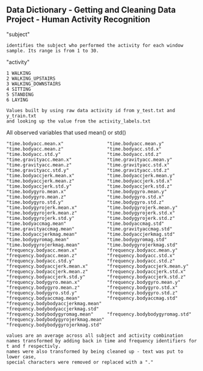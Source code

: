 ## Data Dictionary - Getting and Cleaning Data Project - Human Activity Recognition 

"subject"

    identifies the subject who performed the activity for each window sample. Its range is from 1 to 30. 

"activity"                          

    1 WALKING
    2 WALKING_UPSTAIRS
    3 WALKING_DOWNSTAIRS
    4 SITTING
    5 STANDING
    6 LAYING

    Values built by using raw data activity id from y_test.txt and y_train.txt 
    and looking up the value from the activity_labels.txt
    
All observed variables that used mean() or std() 

    "time.bodyacc.mean.x"                "time.bodyacc.mean.y"               
    "time.bodyacc.mean.z"                "time.bodyacc.std.x"                
    "time.bodyacc.std.y"                 "time.bodyacc.std.z"                
    "time.gravityacc.mean.x"             "time.gravityacc.mean.y"            
    "time.gravityacc.mean.z"             "time.gravityacc.std.x"             
    "time.gravityacc.std.y"              "time.gravityacc.std.z"             
    "time.bodyaccjerk.mean.x"            "time.bodyaccjerk.mean.y"           
    "time.bodyaccjerk.mean.z"            "time.bodyaccjerk.std.x"            
    "time.bodyaccjerk.std.y"             "time.bodyaccjerk.std.z"            
    "time.bodygyro.mean.x"               "time.bodygyro.mean.y"              
    "time.bodygyro.mean.z"               "time.bodygyro.std.x"               
    "time.bodygyro.std.y"                "time.bodygyro.std.z"               
    "time.bodygyrojerk.mean.x"           "time.bodygyrojerk.mean.y"          
    "time.bodygyrojerk.mean.z"           "time.bodygyrojerk.std.x"           
    "time.bodygyrojerk.std.y"            "time.bodygyrojerk.std.z"           
    "time.bodyaccmag.mean"               "time.bodyaccmag.std"               
    "time.gravityaccmag.mean"            "time.gravityaccmag.std"            
    "time.bodyaccjerkmag.mean"           "time.bodyaccjerkmag.std"           
    "time.bodygyromag.mean"              "time.bodygyromag.std"              
    "time.bodygyrojerkmag.mean"          "time.bodygyrojerkmag.std"          
    "frequency.bodyacc.mean.x"           "frequency.bodyacc.mean.y"          
    "frequency.bodyacc.mean.z"           "frequency.bodyacc.std.x"           
    "frequency.bodyacc.std.y"            "frequency.bodyacc.std.z"           
    "frequency.bodyaccjerk.mean.x"       "frequency.bodyaccjerk.mean.y"      
    "frequency.bodyaccjerk.mean.z"       "frequency.bodyaccjerk.std.x"       
    "frequency.bodyaccjerk.std.y"        "frequency.bodyaccjerk.std.z"       
    "frequency.bodygyro.mean.x"          "frequency.bodygyro.mean.y"         
    "frequency.bodygyro.mean.z"          "frequency.bodygyro.std.x"          
    "frequency.bodygyro.std.y"           "frequency.bodygyro.std.z"          
    "frequency.bodyaccmag.mean"          "frequency.bodyaccmag.std"          
    "frequency.bodybodyaccjerkmag.mean"  "frequency.bodybodyaccjerkmag.std"  
    "frequency.bodybodygyromag.mean"     "frequency.bodybodygyromag.std"     
    "frequency.bodybodygyrojerkmag.mean" "frequency.bodybodygyrojerkmag.std"
    
    values are an average across all subject and activity combination 
    names transformed by adding back in time and frequency identifiers for t and f respectivly. 
    names were also transformed by being cleaned up - text was put to lower case, 
    special characters were removed or replaced with a "."
    
